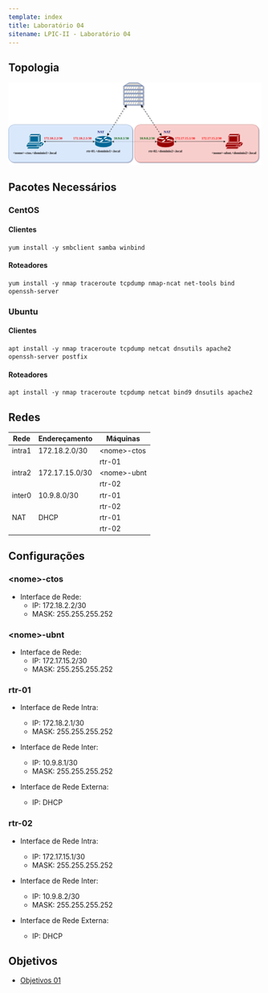 ```yaml
---
template: index
title: Laboratório 04
sitename: LPIC-II - Laboratório 04
---
```


## Topologia

![Lab 03](../images/lpi2_lab_s02.png)

## Pacotes Necessários

### CentOS

#### Clientes

```(bash)
yum install -y smbclient samba winbind
```

#### Roteadores

```(bash)
yum install -y nmap traceroute tcpdump nmap-ncat net-tools bind openssh-server
```

### Ubuntu

#### Clientes

```(bash)
apt install -y nmap traceroute tcpdump netcat dnsutils apache2 openssh-server postfix
```

#### Roteadores

```(bash)
apt install -y nmap traceroute tcpdump netcat bind9 dnsutils apache2
```

## Redes

| Rede   | Endereçamento | Máquinas |
|--------|---------------|----------|
| intra1 | 172.18.2.0/30 | &lt;nome&gt;-ctos |
|        |               | rtr-01 |
| intra2 | 172.17.15.0/30 | &lt;nome&gt;-ubnt |
|        |                | rtr-02 |
| inter0 | 10.9.8.0/30    | rtr-01 |
|        |                | rtr-02 |
| NAT    | DHCP           | rtr-01 |
|        |                | rtr-02 |

## Configurações

### &lt;nome&gt;-ctos

* Interface de Rede:
  * IP: 172.18.2.2/30
  * MASK: 255.255.255.252

### &lt;nome&gt;-ubnt

* Interface de Rede:
  * IP: 172.17.15.2/30
  * MASK: 255.255.255.252

### rtr-01

* Interface de Rede Intra:
  * IP: 172.18.2.1/30
  * MASK: 255.255.255.252

* Interface de Rede Inter:
  * IP: 10.9.8.1/30
  * MASK: 255.255.255.252

* Interface de Rede Externa:
  * IP: DHCP

### rtr-02

* Interface de Rede Intra:
  * IP: 172.17.15.1/30
  * MASK: 255.255.255.252

* Interface de Rede Inter:
  * IP: 10.9.8.2/30
  * MASK: 255.255.255.252

* Interface de Rede Externa:
  * IP: DHCP

## Objetivos

* [Objetivos 01](objetivos01.md)
